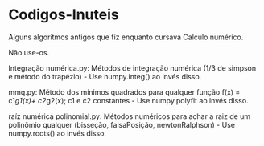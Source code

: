# Codigos-Inuteis
Alguns algoritmos antigos que fiz enquanto cursava Calculo numérico.

Não use-os.

Integração numérica.py: Métodos de integração numérica (1/3 de simpson e método do trapézio) - Use numpy.integ() ao invés disso.

mmq.py: Método dos mínimos quadrados para qualquer função f(x) = c1*g1(x)+ c2*g2(x); c1 e c2 constantes - Use numpy.polyfit ao invés disso.

raíz numérica polinomial.py: Métodos numéricos para achar a raiz de um polinômio qualquer (bisseção, falsaPosição, newtonRalphson) - Use numpy.roots() ao invés disso.
